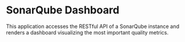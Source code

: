 # SonarQube Dashboard

This application accesses the RESTful API of a SonarQube instance and renders a dashboard visualizing the most important quality metrics.

